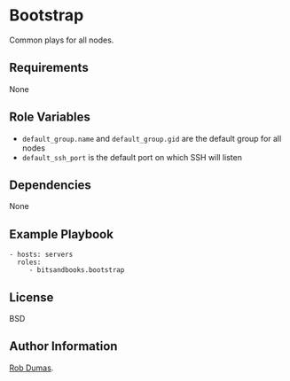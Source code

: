 # Bootstrap

Common plays for all nodes.

## Requirements

None

## Role Variables

- `default_group.name` and `default_group.gid` are the default group for all nodes
- `default_ssh_port` is the default port on which SSH will listen

## Dependencies

None

## Example Playbook

    - hosts: servers
      roles:
         - bitsandbooks.bootstrap

## License

BSD

## Author Information

[Rob Dumas](https://robdumas.com/).
